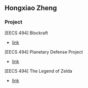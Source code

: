 ## Hongxiao Zheng

### Project


[EECS 494] Blockraft

- [link](https://drive.google.com/drive/folders/1FmoPvVyzTfpD8jHEix-zSIBktljOwFib?usp=share_link)

[EECS 494] Planetary Defense Project

- [link](https://waley-z.github.io/planetary-defense-program-unity/)

[EECS 494] The Legend of Zelda

- [link](https://waley-z.github.io/zelda-unity/)

